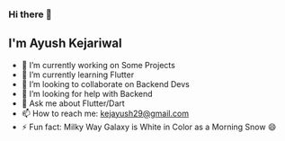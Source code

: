 ### Hi there 👋

## I'm Ayush Kejariwal

- 🔭 I’m currently working on Some Projects
- 🌱 I’m currently learning Flutter
- 👯 I’m looking to collaborate on Backend Devs
- 🤔 I’m looking for help with Backend
- 💬 Ask me about Flutter/Dart
- 📫 How to reach me: kejayush29@gmail.com
- ⚡ Fun fact: Milky Way Galaxy is White in Color as a Morning Snow 😄
